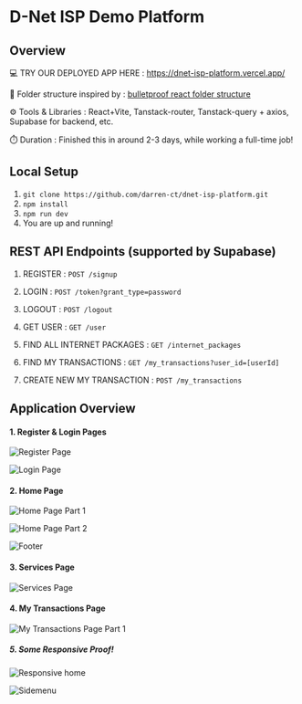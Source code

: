 # D-Net ISP Demo Platform 

<h2>Overview</h2>

💻 TRY OUR DEPLOYED APP HERE : <a href="https://dnet-isp-platform.vercel.app/">https://dnet-isp-platform.vercel.app/</a>

📁 Folder structure inspired by : <a href="https://github.com/alan2207/bulletproof-react/blob/master/docs/project-structure.md"> bulletproof react folder structure </a>

⚙️ Tools & Libraries : React+Vite, Tanstack-router, Tanstack-query + axios, Supabase for backend, etc.

⏱️ Duration : Finished this in around 2-3 days, while working a full-time job!

<h2>Local Setup</h2>

1. ```git clone https://github.com/darren-ct/dnet-isp-platform.git```
2. ```npm install```
3. ```npm run dev```
4. You are up and running!

<h2>REST API Endpoints (supported by Supabase)</h2>

1. REGISTER : ```POST /signup```
2. LOGIN : ```POST /token?grant_type=password```
3. LOGOUT : ```POST /logout```
4. GET USER : ```GET /user```

5. FIND ALL INTERNET PACKAGES : ```GET /internet_packages```

6. FIND MY TRANSACTIONS : ```GET /my_transactions?user_id=[userId]```
7. CREATE NEW MY TRANSACTION : ```POST /my_transactions```

<h2>Application Overview</h2>

<h4> 1. Register & Login Pages </h4>

![Register Page](github-images/register.png)

![Login Page](github-images/login.png)

<h4> 2. Home Page </h4>

![Home Page Part 1](github-images/home-pt.1.png)

![Home Page Part 2](github-images/home-pt.2.png)

![Footer](github-images/footer.png)

<h4> 3. Services Page </h4>

![Services Page](github-images/services.png)

<h4> 4. My Transactions Page </h4>

![My Transactions Page Part 1](github-images/my-transactions.png)

<h5> 5. Some Responsive Proof!</h5>

![Responsive home](github-images/responsive-home.png)

![Sidemenu](github-images/sidemenu.png)
